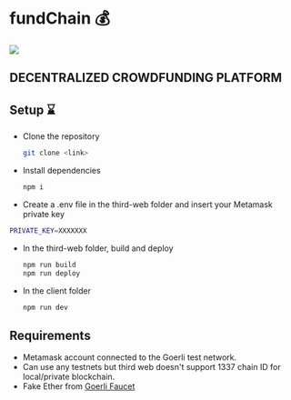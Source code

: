 # fundChain 💰

<img src="https://capsule-render.vercel.app/api?text=HeyEveryone🕹️&animation=fadeIn&type=waving&color=gradient&height=100" />

## DECENTRALIZED CROWDFUNDING PLATFORM
## Setup ⌛
- Clone the repository

  ```bash
  git clone <link>
  ```
- Install dependencies
  
  ```bash
  npm i
  ```
- Create a .env file in the third-web folder and insert your Metamask private key

```bash
PRIVATE_KEY=XXXXXXX
```
- In the third-web folder, build and deploy
  
  ```bash
  npm run build
  npm run deploy
  ```
- In the client folder
  
  ```bash
  npm run dev
  ```
## Requirements
- Metamask account connected to the Goerli test network.
- Can use any testnets but third web doesn't support 1337 chain ID for local/private blockchain.
- Fake Ether from [Goerli Faucet](https://goerlifaucet.com/)

